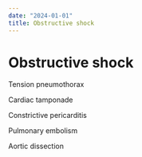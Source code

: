 ```yaml
---
date: "2024-01-01"
title: Obstructive shock
---
```


# Obstructive shock

Tension pneumothorax

Cardiac tamponade

Constrictive pericarditis

Pulmonary embolism

Aortic dissection
